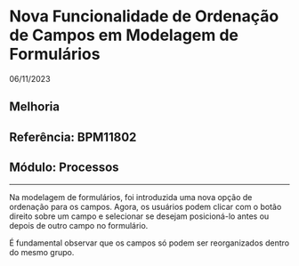 # Nova Funcionalidade de Ordenação de Campos em Modelagem de Formulários
06/11/2023
## Melhoria
## Referência: BPM11802
## Módulo: Processos
***

Na modelagem de formulários, foi introduzida uma nova opção de ordenação para os campos. Agora, os usuários podem clicar com o botão direito sobre um campo e selecionar se desejam posicioná-lo antes ou depois de outro campo no formulário.

É fundamental observar que os campos só podem ser reorganizados dentro do mesmo grupo.